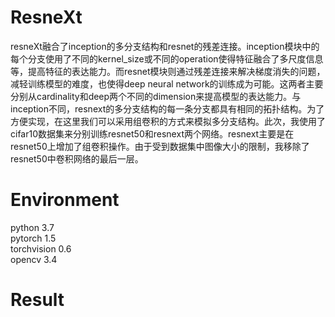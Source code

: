 # ResneXt
resneXt融合了inception的多分支结构和resnet的残差连接。inception模块中的每个分支使用了不同的kernel_size或不同的operation使得特征融合了多尺度信息等，提高特征的表达能力。而resnet模块则通过残差连接来解决梯度消失的问题，减轻训练模型的难度，也使得deep neural network的训练成为可能。这两者主要分别从cardinality和deep两个不同的dimension来提高模型的表达能力。与inception不同，resnext的多分支结构的每一条分支都具有相同的拓扑结构。为了方便实现，在这里我们可以采用组卷积的方式来模拟多分支结构。此次，我使用了cifar10数据集来分别训练resnet50和resnext两个网络。resnext主要是在resnet50上增加了组卷积操作。由于受到数据集中图像大小的限制，我移除了resnet50中卷积网络的最后一层。
# Environment
python 3.7  
pytorch 1.5  
torchvision 0.6  
opencv 3.4
# Result

